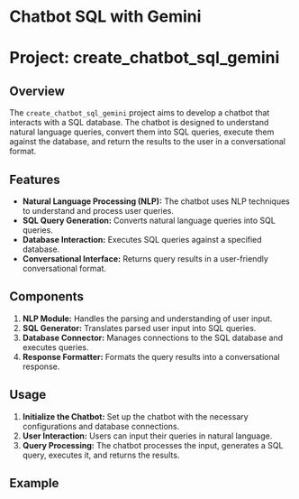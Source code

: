 # Chatbot SQL with Gemini

# Project: create_chatbot_sql_gemini

## Overview
The `create_chatbot_sql_gemini` project aims to develop a chatbot that interacts with a SQL database. The chatbot is designed to understand natural language queries, convert them into SQL queries, execute them against the database, and return the results to the user in a conversational format.

## Features
- **Natural Language Processing (NLP):** The chatbot uses NLP techniques to understand and process user queries.
- **SQL Query Generation:** Converts natural language queries into SQL queries.
- **Database Interaction:** Executes SQL queries against a specified database.
- **Conversational Interface:** Returns query results in a user-friendly conversational format.

## Components
1. **NLP Module:** Handles the parsing and understanding of user input.
2. **SQL Generator:** Translates parsed user input into SQL queries.
3. **Database Connector:** Manages connections to the SQL database and executes queries.
4. **Response Formatter:** Formats the query results into a conversational response.

## Usage
1. **Initialize the Chatbot:** Set up the chatbot with the necessary configurations and database connections.
2. **User Interaction:** Users can input their queries in natural language.
3. **Query Processing:** The chatbot processes the input, generates a SQL query, executes it, and returns the results.

## Example